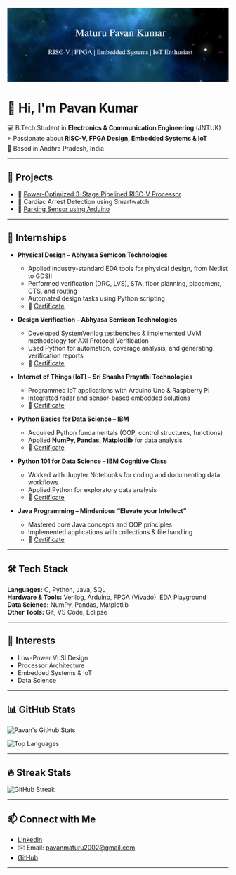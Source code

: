 <p align="center">
  <img src="https://raw.githubusercontent.com/Pavankumar0426-arch/Pavankumar0426-arch/main/banner.png" alt="Pavan Kumar | RISC-V | FPGA | Embedded Systems | IoT" />
</p>


# 👋 Hi, I'm Pavan Kumar  

💻 B.Tech Student in **Electronics & Communication Engineering** (JNTUK)  
⚡ Passionate about **RISC-V, FPGA Design, Embedded Systems & IoT**  
📍 Based in Andhra Pradesh, India  

---

## 🚀 Projects
- 🔹 [Power-Optimized 3-Stage Pipelined RISC-V Processor](https://github.com/Pavankumar0426-arch/power-optimized-riscv)  
- 🔹 Cardiac Arrest Detection using Smartwatch  
- 🔹 [Parking Sensor using Arduino](https://github.com/Pavankumar0426-arch/Parking-Sensor-using-Arduino)  

---

## 💼 Internships  

- **Physical Design – Abhyasa Semicon Technologies**  
  - Applied industry-standard EDA tools for physical design, from Netlist to GDSII  
  - Performed verification (DRC, LVS), STA, floor planning, placement, CTS, and routing  
  - Automated design tasks using Python scripting  
  - 📄 [Certificate]((https://github.com/Pavankumar0426-arch/Pavankumar0426-arch/blob/main/certificates/physical_design.pdf))  

- **Design Verification – Abhyasa Semicon Technologies**  
  - Developed SystemVerilog testbenches & implemented UVM methodology for AXI Protocol Verification  
  - Used Python for automation, coverage analysis, and generating verification reports  
  - 📄 [Certificate](certificates/design_verification.pdf)  

- **Internet of Things (IoT) – Sri Shasha Prayathi Technologies**  
  - Programmed IoT applications with Arduino Uno & Raspberry Pi  
  - Integrated radar and sensor-based embedded solutions  
  - 📄 [Certificate](certificates/iot.pdf)  

- **Python Basics for Data Science – IBM**  
  - Acquired Python fundamentals (OOP, control structures, functions)  
  - Applied **NumPy, Pandas, Matplotlib** for data analysis  
  - 📄 [Certificate](certificates/python_basics_ibm.pdf)  

- **Python 101 for Data Science – IBM Cognitive Class**  
  - Worked with Jupyter Notebooks for coding and documenting data workflows  
  - Applied Python for exploratory data analysis  
  - 📄 [Certificate](certificates/python101_ibm.pdf)  

- **Java Programming – Mindenious “Elevate your Intellect”**  
  - Mastered core Java concepts and OOP principles  
  - Implemented applications with collections & file handling  
  - 📄 [Certificate](certificates/java.pdf)  

---

## 🛠 Tech Stack
**Languages:** C, Python, Java, SQL  
**Hardware & Tools:** Verilog, Arduino, FPGA (Vivado), EDA Playground  
**Data Science:** NumPy, Pandas, Matplotlib  
**Other Tools:** Git, VS Code, Eclipse  

---

## 🌱 Interests
- Low-Power VLSI Design  
- Processor Architecture  
- Embedded Systems & IoT  
- Data Science  

---

## 📊 GitHub Stats
![Pavan's GitHub Stats](https://github-readme-stats.vercel.app/api?username=Pavankumar0426-arch&show_icons=true&theme=tokyonight)  

![Top Languages](https://github-readme-stats.vercel.app/api/top-langs/?username=Pavankumar0426-arch&layout=compact&theme=tokyonight)  

---

## 🔥 Streak Stats
![GitHub Streak](https://github-readme-streak-stats.herokuapp.com/?user=Pavankumar0426-arch&theme=tokyonight)  

---

## 📫 Connect with Me
- [LinkedIn](http://www.linkedin.com/in/pavan-kumar-maturu-591935251)  
- ✉️ Email: pavanmaturu2002@gmail.com  
- [GitHub](https://github.com/Pavankumar0426-arch)  

---
